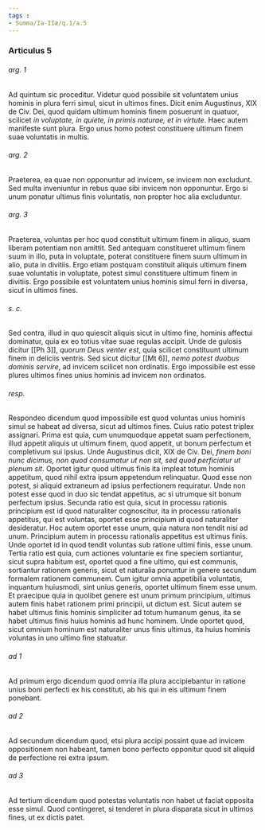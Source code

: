 ```yaml
---
tags : 
- Summa/Ia-IIæ/q.1/a.5
---
```


### Articulus 5

###### arg. 1
Ad quintum sic proceditur. Videtur quod possibile sit voluntatem unius hominis in plura ferri simul, sicut in ultimos fines. Dicit enim Augustinus, XIX de Civ. Dei, quod quidam ultimum hominis finem posuerunt in quatuor, scilicet *in voluptate, in quiete, in primis naturae, et in virtute*. Haec autem manifeste sunt plura. Ergo unus homo potest constituere ultimum finem suae voluntatis in multis.

###### arg. 2
Praeterea, ea quae non opponuntur ad invicem, se invicem non excludunt. Sed multa inveniuntur in rebus quae sibi invicem non opponuntur. Ergo si unum ponatur ultimus finis voluntatis, non propter hoc alia excluduntur.

###### arg. 3
Praeterea, voluntas per hoc quod constituit ultimum finem in aliquo, suam liberam potentiam non amittit. Sed antequam constitueret ultimum finem suum in illo, puta in voluptate, poterat constituere finem suum ultimum in alio, puta in divitiis. Ergo etiam postquam constituit aliquis ultimum finem suae voluntatis in voluptate, potest simul constituere ultimum finem in divitiis. Ergo possibile est voluntatem unius hominis simul ferri in diversa, sicut in ultimos fines.

###### s. c.
Sed contra, illud in quo quiescit aliquis sicut in ultimo fine, hominis affectui dominatur, quia ex eo totius vitae suae regulas accipit. Unde de gulosis dicitur [[Ph 3]], *quorum Deus venter est*, quia scilicet constituunt ultimum finem in deliciis ventris. Sed sicut dicitur [[Mt 6]], *nemo potest duobus dominis servire*, ad invicem scilicet non ordinatis. Ergo impossibile est esse plures ultimos fines unius hominis ad invicem non ordinatos.

###### resp.
Respondeo dicendum quod impossibile est quod voluntas unius hominis simul se habeat ad diversa, sicut ad ultimos fines. Cuius ratio potest triplex assignari. Prima est quia, cum unumquodque appetat suam perfectionem, illud appetit aliquis ut ultimum finem, quod appetit, ut bonum perfectum et completivum sui ipsius. Unde Augustinus dicit, XIX de Civ. Dei, *finem boni nunc dicimus, non quod consumatur ut non sit, sed quod perficiatur ut plenum sit*. Oportet igitur quod ultimus finis ita impleat totum hominis appetitum, quod nihil extra ipsum appetendum relinquatur. Quod esse non potest, si aliquid extraneum ad ipsius perfectionem requiratur. Unde non potest esse quod in duo sic tendat appetitus, ac si utrumque sit bonum perfectum ipsius. Secunda ratio est quia, sicut in processu rationis principium est id quod naturaliter cognoscitur, ita in processu rationalis appetitus, qui est voluntas, oportet esse principium id quod naturaliter desideratur. Hoc autem oportet esse unum, quia natura non tendit nisi ad unum. Principium autem in processu rationalis appetitus est ultimus finis. Unde oportet id in quod tendit voluntas sub ratione ultimi finis, esse unum. Tertia ratio est quia, cum actiones voluntarie ex fine speciem sortiantur, sicut supra habitum est, oportet quod a fine ultimo, qui est communis, sortiantur rationem generis, sicut et naturalia ponuntur in genere secundum formalem rationem communem. Cum igitur omnia appetibilia voluntatis, inquantum huiusmodi, sint unius generis, oportet ultimum finem esse unum. Et praecipue quia in quolibet genere est unum primum principium, ultimus autem finis habet rationem primi principii, ut dictum est. Sicut autem se habet ultimus finis hominis simpliciter ad totum humanum genus, ita se habet ultimus finis huius hominis ad hunc hominem. Unde oportet quod, sicut omnium hominum est naturaliter unus finis ultimus, ita huius hominis voluntas in uno ultimo fine statuatur.

###### ad 1
Ad primum ergo dicendum quod omnia illa plura accipiebantur in ratione unius boni perfecti ex his constituti, ab his qui in eis ultimum finem ponebant.

###### ad 2
Ad secundum dicendum quod, etsi plura accipi possint quae ad invicem oppositionem non habeant, tamen bono perfecto opponitur quod sit aliquid de perfectione rei extra ipsum.

###### ad 3
Ad tertium dicendum quod potestas voluntatis non habet ut faciat opposita esse simul. Quod contingeret, si tenderet in plura disparata sicut in ultimos fines, ut ex dictis patet.

